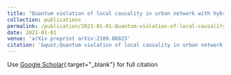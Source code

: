 ```yaml
---
title: "Quantum violation of local causality in urban network with hybrid photonic technologies"
collection: publications
permalink: /publication/2021-01-01-Quantum-violation-of-local-causality-in-urban-network-with-hybrid-photonic-technologies
date: 2021-01-01
venue: 'arXiv preprint arXiv:2109.06823'
citation: '&quot;Quantum violation of local causality in urban network with hybrid photonic technologies.&quot; arXiv preprint arXiv:2109.06823, 2021.'
---
```

Use [Google Scholar](https://scholar.google.com/scholar?q=Quantum+violation+of+local+causality+in+urban+network+with+hybrid+photonic+technologies){:target="_blank"} for full citation